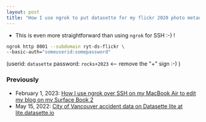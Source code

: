 ```yaml
---
layout: post
title: "How I use ngrok to put datasette for my flickr 2020 photo metadata on the internet"
---
```

*  This is even more straightforward than using `ngrok` for SSH :-) ! 
```bash
ngrok http 8001 --subdomain ryt-ds-flickr \
--basic-auth="someuserid:somepassword"
```
(userid: `datasette` password: `rocks+2023` <-- remove the "+" sign :-) ) 

### Previously
* February 1, 2023: [How I use ngrok over SSH on my MacBook Air to edit my blog on my Surface Book 2](http://rolandtanglao.com/2023/02/01/p1-ngrok-ssh-surfacebook2-edit-blog/)
* May 15, 2022: [City of Vancouver accident data on Datasette lite at lite.datasette.io](http://rolandtanglao.com/2022/05/15/p1-city-vancouverbc-accident-data-datasette-lite/)